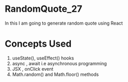 # RandomQuote_27
In this I am going to generate random quote using React

# Concepts Used
1. useState(), useEffect()  hooks
2. async , await  i.e asynchronous programming
3. JSX , onClick event
4. Math.random() and Math.floor() methods